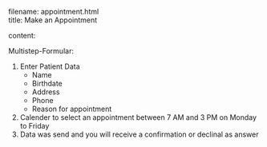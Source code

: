 filename: appointment.html  
title: Make an Appointment

content:

Multistep-Formular:
1. Enter Patient Data
    - Name
    - Birthdate
    - Address
    - Phone
    - Reason for appointment
2. Calender to select an appointment between 7 AM and 3 PM on Monday to Friday
3. Data was send and you will receive a confirmation or declinal as answer

<!-- TODO -->